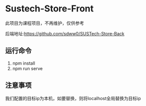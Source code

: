# Sustech-Store-Front

此项目为课程项目，不再维护，仅供参考

后端地址:https://github.com/sdww0/SUSTech-Store-Back

## 运行命令

1. npm install 
2. npm run serve

## 注意事项

我们配置的目标ip为本机，如要替换，则将localhost全局替换为目标ip


